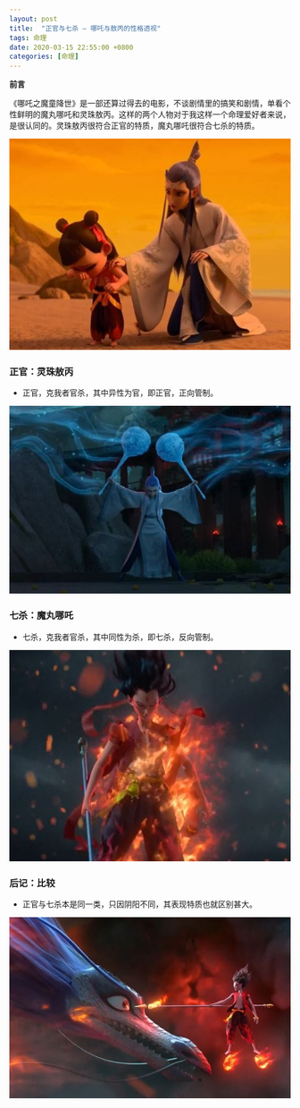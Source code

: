 ```yaml
---
layout: post
title:  "正官与七杀 — 哪吒与敖丙的性格透视"
tags: 命理
date: 2020-03-15 22:55:00 +0800
categories: [命理] 
---
```


**前言**

《哪吒之魔童降世》是一部还算过得去的电影，不谈剧情里的搞笑和剧情，单看个性鲜明的魔丸哪吒和灵珠敖丙。这样的两个人物对于我这样一个命理爱好者来说，是很认同的。灵珠敖丙很符合正官的特质，魔丸哪吒很符合七杀的特质。

![00](/img/2020-03-15-guansha-neza/00.jpg)

### 正官：灵珠敖丙

- 正官，克我者官杀，其中异性为官，即正官，正向管制。


![01](/img/2020-03-15-guansha-neza/01.jpg)

### 七杀：魔丸哪吒

- 七杀，克我者官杀，其中同性为杀，即七杀，反向管制。


![02](/img/2020-03-15-guansha-neza/02.jpg)

### 后记：比较

- 正官与七杀本是同一类，只因阴阳不同，其表现特质也就区别甚大。

![03](/img/2020-03-15-guansha-neza/03.jpg)
